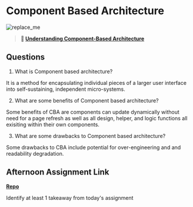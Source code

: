 # Component Based Architecture

![replace_me](https://codeworks.blob.core.windows.net/public/assets/img/illustrations/placeholder.svg)

> **📖 [Understanding Component-Based Architecture](https://codeworksacademy.com/fs-student-guide/resources/wk6/01-Component-Based-Architecture)**

## Questions

1. What is Component based architecture?

It is a method for encapsulating individual pieces of a larger user interface into self-sustaining, independent micro-systems.

2. What are some benefits of Component based architecture?

Some benefits of CBA are components can update dynamically without need for a page refresh as well as all design, helper, and logic functions all exisiting within their own components.

3. What are some drawbacks to Component based architecture?

Some drawbacks to CBA include potential for over-engineering and and readability degradation.

## Afternoon Assignment Link

**[Repo](https://github.com/ScottTLyman/vue-playground)**

Identify at least 1 takeaway from today's assignment
